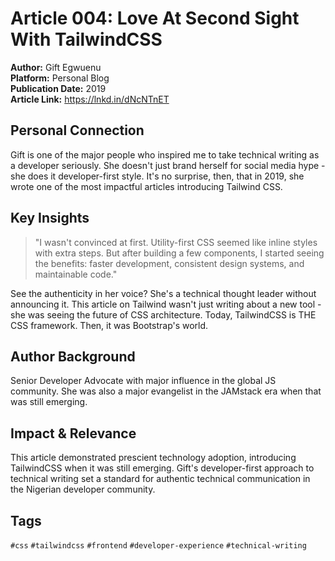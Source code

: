 # Article 004: Love At Second Sight With TailwindCSS

**Author:** Gift Egwuenu  
**Platform:** Personal Blog  
**Publication Date:** 2019  
**Article Link:** https://lnkd.in/dNcNTnET

## Personal Connection

Gift is one of the major people who inspired me to take technical writing as a developer seriously. She doesn't just brand herself for social media hype - she does it developer-first style. It's no surprise, then, that in 2019, she wrote one of the most impactful articles introducing Tailwind CSS.

## Key Insights

> "I wasn't convinced at first. Utility-first CSS seemed like inline styles with extra steps. But after building a few components, I started seeing the benefits: faster development, consistent design systems, and maintainable code."

See the authenticity in her voice? She's a technical thought leader without announcing it. This article on Tailwind wasn't just writing about a new tool - she was seeing the future of CSS architecture. Today, TailwindCSS is THE CSS framework. Then, it was Bootstrap's world.

## Author Background

Senior Developer Advocate with major influence in the global JS community. She was also a major evangelist in the JAMstack era when that was still emerging.

## Impact & Relevance

This article demonstrated prescient technology adoption, introducing TailwindCSS when it was still emerging. Gift's developer-first approach to technical writing set a standard for authentic technical communication in the Nigerian developer community.

## Tags

`#css` `#tailwindcss` `#frontend` `#developer-experience` `#technical-writing`